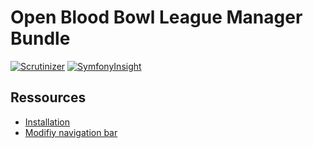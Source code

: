 # Open Blood Bowl League Manager Bundle

[![Scrutinizer](https://scrutinizer-ci.com/g/obblm/core/badges/quality-score.png?b=master)](https://scrutinizer-ci.com/g/kumulo/obblm/?branch=dev)
[![SymfonyInsight](https://insight.symfony.com/projects/c0a4e8ae-3fc6-4c94-8626-b98a0da456b1/mini.svg)](https://insight.symfony.com/projects/c0a4e8ae-3fc6-4c94-8626-b98a0da456b1)

Ressources
----------------------------------

- [Installation](src/Resources/docs/1.Installation.md)
- [Modifiy navigation bar](src/Resources/docs/NavigationBar.md)
